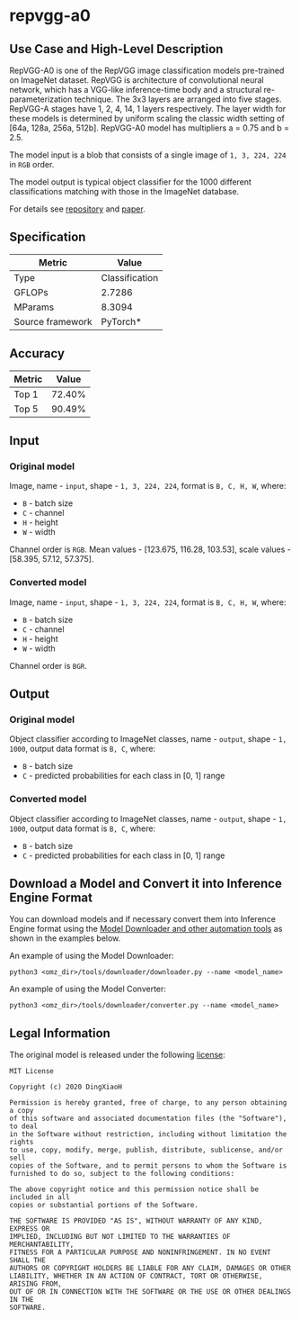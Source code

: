 # repvgg-a0

## Use Case and High-Level Description

RepVGG-A0 is one of the RepVGG image classification models pre-trained on ImageNet dataset. RepVGG is architecture of convolutional neural network, which has a VGG-like inference-time body and a structural re-parameterization technique. The 3x3 layers are arranged into five stages. RepVGG-A stages have 1, 2, 4, 14, 1 layers respectively. The layer width for these models is determined by uniform scaling the classic width setting of [64a, 128a, 256a, 512b]. RepVGG-A0 model has multipliers a = 0.75 and b = 2.5.

The model input is a blob that consists of a single image of `1, 3, 224, 224` in `RGB` order.

The model output is typical object classifier for the 1000 different classifications matching with those in the ImageNet database.

For details see [repository](https://github.com/DingXiaoH/RepVGG) and [paper](https://arxiv.org/abs/2101.03697).

## Specification

| Metric           | Value          |
| ---------------- | -------------- |
| Type             | Classification |
| GFLOPs           | 2.7286         |
| MParams          | 8.3094         |
| Source framework | PyTorch\*      |

## Accuracy

| Metric | Value  |
| ------ | ------ |
| Top 1  | 72.40% |
| Top 5  | 90.49% |

## Input

### Original model

Image, name - `input`,  shape - `1, 3, 224, 224`, format is `B, C, H, W`, where:

- `B` - batch size
- `C` - channel
- `H` - height
- `W` - width

Channel order is `RGB`.
Mean values - [123.675, 116.28, 103.53], scale values - [58.395, 57.12, 57.375].

### Converted model

Image, name - `input`,  shape - `1, 3, 224, 224`, format is `B, C, H, W`, where:

- `B` - batch size
- `C` - channel
- `H` - height
- `W` - width

Channel order is `BGR`.

## Output

### Original model

Object classifier according to ImageNet classes, name - `output`,  shape - `1, 1000`, output data format is `B, C`, where:

- `B` - batch size
- `C` - predicted probabilities for each class in [0, 1] range

### Converted model

Object classifier according to ImageNet classes, name - `output`,  shape - `1, 1000`, output data format is `B, C`, where:

- `B` - batch size
- `C` - predicted probabilities for each class in [0, 1] range

## Download a Model and Convert it into Inference Engine Format

You can download models and if necessary convert them into Inference Engine format using the [Model Downloader and other automation tools](../../../tools/downloader/README.md) as shown in the examples below.

An example of using the Model Downloader:
```
python3 <omz_dir>/tools/downloader/downloader.py --name <model_name>
```

An example of using the Model Converter:
```
python3 <omz_dir>/tools/downloader/converter.py --name <model_name>
```

## Legal Information

The original model is released under the following [license](https://raw.githubusercontent.com/DingXiaoH/RepVGG/main/LICENSE):

```
MIT License

Copyright (c) 2020 DingXiaoH

Permission is hereby granted, free of charge, to any person obtaining a copy
of this software and associated documentation files (the "Software"), to deal
in the Software without restriction, including without limitation the rights
to use, copy, modify, merge, publish, distribute, sublicense, and/or sell
copies of the Software, and to permit persons to whom the Software is
furnished to do so, subject to the following conditions:

The above copyright notice and this permission notice shall be included in all
copies or substantial portions of the Software.

THE SOFTWARE IS PROVIDED "AS IS", WITHOUT WARRANTY OF ANY KIND, EXPRESS OR
IMPLIED, INCLUDING BUT NOT LIMITED TO THE WARRANTIES OF MERCHANTABILITY,
FITNESS FOR A PARTICULAR PURPOSE AND NONINFRINGEMENT. IN NO EVENT SHALL THE
AUTHORS OR COPYRIGHT HOLDERS BE LIABLE FOR ANY CLAIM, DAMAGES OR OTHER
LIABILITY, WHETHER IN AN ACTION OF CONTRACT, TORT OR OTHERWISE, ARISING FROM,
OUT OF OR IN CONNECTION WITH THE SOFTWARE OR THE USE OR OTHER DEALINGS IN THE
SOFTWARE.
```
